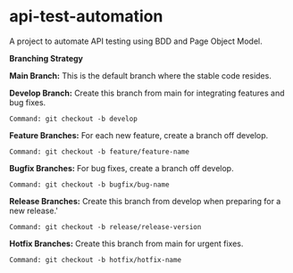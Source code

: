 # api-test-automation
A project to automate API testing using BDD and Page Object Model.

**Branching Strategy**

**Main Branch:** This is the default branch where the stable code resides.

**Develop Branch:** Create this branch from main for integrating features and bug fixes.

    Command: git checkout -b develop

**Feature Branches:** For each new feature, create a branch off develop.

    Command: git checkout -b feature/feature-name

**Bugfix Branches:** For bug fixes, create a branch off develop.

    Command: git checkout -b bugfix/bug-name

**Release Branches:** Create this branch from develop when preparing for a new release.'

    Command: git checkout -b release/release-version

**Hotfix Branches:** Create this branch from main for urgent fixes.

    Command: git checkout -b hotfix/hotfix-name
